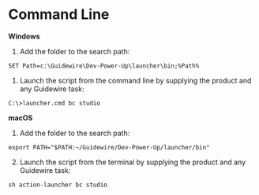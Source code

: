 # Command Line

**Windows**

1. Add the folder to the search path:

```SET Path=c:\Guidewire\Dev-Power-Up\launcher\bin;%Path%```

1. Launch the script from the command line by supplying the product and any Guidewire task:

```C:\>launcher.cmd bc studio```


**macOS**

1. Add the folder to the search path:

```export PATH="$PATH:~/Guidewire/Dev-Power-Up/launcher/bin"```

2. Launch the script from the terminal by supplying the product and any Guidewire task:

```sh action-launcher bc studio```